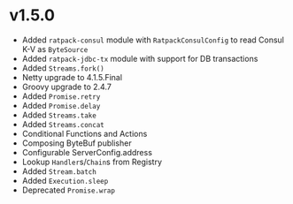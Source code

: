 <!--
This file contains the in progress release notes during the cycle.
It should not be considered the final announcement for any release at any time.
-->

# v1.5.0
* Added `ratpack-consul` module with `RatpackConsulConfig` to read Consul K-V as `ByteSource`
* Added `ratpack-jdbc-tx` module with support for DB transactions
* Added `Streams.fork()`
* Netty upgrade to 4.1.5.Final
* Groovy upgrade to 2.4.7
* Added `Promise.retry`
* Added `Promise.delay`
* Added `Streams.take`
* Added `Streams.concat`
* Conditional Functions and Actions
* Composing ByteBuf publisher
* Configurable ServerConfig.address
* Lookup `Handler`s/`Chain`s from Registry
* Added `Stream.batch`
* Added `Execution.sleep`
* Deprecated `Promise.wrap`
